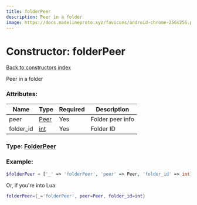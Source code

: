 ```yaml
---
title: folderPeer
description: Peer in a folder
image: https://docs.madelineproto.xyz/favicons/android-chrome-256x256.png
---
```

# Constructor: folderPeer  
[Back to constructors index](index.md)



Peer in a folder

### Attributes:

| Name     |    Type       | Required | Description |
|----------|---------------|----------|-------------|
|peer|[Peer](../types/Peer.md) | Yes|Folder peer info|
|folder\_id|[int](../types/int.md) | Yes|Folder ID|



### Type: [FolderPeer](../types/FolderPeer.md)


### Example:

```php
$folderPeer = ['_' => 'folderPeer', 'peer' => Peer, 'folder_id' => int];
```  


Or, if you're into Lua:

```lua
folderPeer={_='folderPeer', peer=Peer, folder_id=int}

```


